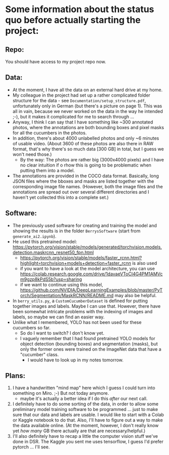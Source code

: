# Some information about the status quo before actually starting the project: 

## Repo: 
You should have access to my project repo now. 

## Data:
- At the moment, I have all the data on an external hard drive at my home. 
- My colleague in the project had set up a rather complicated folder structure for the data - see ```Documentation/setup_structure.pdf```, unfortunately only in German (but there's a picture on page 1). This was all in vain, because we never worked on the data in the way he intended ;-), but it makes it complicated for me to search through ...
- Anyway, I think I can say that I have something like ~300 annotated photos, where the annotations are both bounding boxes and pixel masks for all the cucumbers in the photos. 
- In addition, there's about 4000 unlabelled photos and only ~6 minutes of usable video. 
(About 3600 of these photos are also there in RAW format, that's why there's so much data [300 GB] in total, but I guess we won't need those.)
    - By the way: The photos are rather big (3000x4000 pixels) and I have no 
    clear intuition if o rhow  this is going to be problematic when putting 
    them into a model.
- The annotations are provided in the COCO data format. Basically, long JSON files where the bboxes and masks are listed together with the corresponding image file names. 
(However, both the image files and the annotations are spread out over several different directories and I haven't yet collected this into a complete set.)

## Software: 
 - The previously used software for creating and training the model and showing the results is in the folder ```BerrysSoftware``` (start from ```generate_ai2.ipynb```).
 - He used this pretrained model:
 https://pytorch.org/vision/stable/models/generated/torchvision.models.detection.maskrcnn_resnet50_fpn.html 
    - https://pytorch.org/vision/stable/models/faster_rcnn.html?highlight=torchvision+models+detection+faster_rcnn is also used 
    - if you want to have a look at the model architecture, you can use 
 https://colab.research.google.com/drive/1davaeVToCI4G4PM1AMVcm9gzp8kPdS5b?usp=sharing 
    - if we want to continue using this model, https://github.com/NVIDIA/DeepLearningExamples/blob/master/PyTorch/Segmentation/MaskRCNN/README.md may also be helpful.
- In ```berry_utils.py```, a ```CustomCucumberDataset``` is defined for putting together images and labels. Maybe I can use that. However, there have been somewhat intricate problems with the indexing of images and labels, so maybe we can find an easier way.
- Unlike what I remembered, YOLO has not been used for these cucumbers so far. 
    - So do I want to switch? I don't know yet.
    - I vaguely remember that I had found pretrained YOLO models for object
      detection (bounding boxes) and segmentation (masks), but only the former
      ones were trained on the ImageNet data that have a "cucumber" class. 
        - I would have to look up in my notes tomorrow. 
    
## Plans:
1)  I have a handwritten "mind map" here which I guess I could turn into something
on Miro. ;-) But not today anymore. 
    - maybe it's actually a better idea if I do this *after* our next call.
2) I definitely have to do some sorting of the data, in order to allow some preliminary model training software to be programmed ... just to make sure that
our data and labels are usable. I would like to start
with a Colab or Kaggle notebook to do that. Also, I'll have to figure out a way
to make the data available online. (At the moment, however, I don't really know yet *how many* GB there actually are that are necessary/helpful.)
3) I'll also definitely have to recap a little the computer vision stuff we've done in DSR. The Kaggle you sent me uses tensorflow, I guess I'd prefer pytorch ... I'll see. 